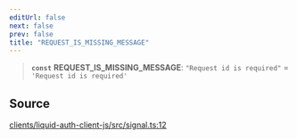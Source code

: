 ```yaml
---
editUrl: false
next: false
prev: false
title: "REQUEST_IS_MISSING_MESSAGE"
---
```


> **`const`** **REQUEST\_IS\_MISSING\_MESSAGE**: `"Request id is required"` = `'Request id is required'`

## Source

[clients/liquid-auth-client-js/src/signal.ts:12](https://github.com/algorandfoundation/liquid-auth/blob/8878aa0007608386baa019f80c46f90dd8baec70/clients/liquid-auth-client-js/src/signal.ts#L12)
